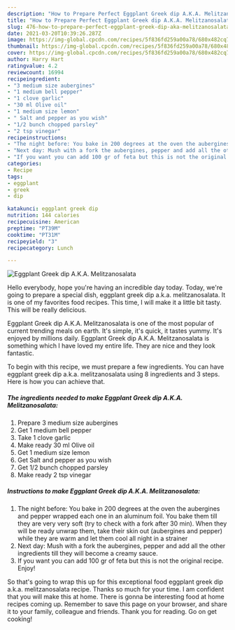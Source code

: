 ```yaml
---
description: "How to Prepare Perfect Eggplant Greek dip A.K.A. Melitzanosalata"
title: "How to Prepare Perfect Eggplant Greek dip A.K.A. Melitzanosalata"
slug: 476-how-to-prepare-perfect-eggplant-greek-dip-aka-melitzanosalata
date: 2021-03-20T10:39:26.287Z
image: https://img-global.cpcdn.com/recipes/5f836fd259a00a78/680x482cq70/eggplant-greek-dip-aka-melitzanosalata-recipe-main-photo.jpg
thumbnail: https://img-global.cpcdn.com/recipes/5f836fd259a00a78/680x482cq70/eggplant-greek-dip-aka-melitzanosalata-recipe-main-photo.jpg
cover: https://img-global.cpcdn.com/recipes/5f836fd259a00a78/680x482cq70/eggplant-greek-dip-aka-melitzanosalata-recipe-main-photo.jpg
author: Harry Hart
ratingvalue: 4.2
reviewcount: 16994
recipeingredient:
- "3 medium size aubergines"
- "1 medium bell pepper"
- "1 clove garlic"
- "30 ml Olive oil"
- "1 medium size lemon"
- " Salt and pepper as you wish"
- "1/2 bunch chopped parsley"
- "2 tsp vinegar"
recipeinstructions:
- "The night before: You bake in 200 degrees at the oven the aubergines and pepper wrapped each one in an aluminum foil. You bake them till they are very very soft (try to check with a fork after 30 min). When they will be ready unwrap them, take their skin out (aubergines and pepper) while they are warm and let them cool all night in a strainer"
- "Next day: Mush with a fork the aubergines, pepper and add all the other ingredients till they will become a creamy sauce."
- "If you want you can add 100 gr of feta but this is not the original recipe. Enjoy!"
categories:
- Recipe
tags:
- eggplant
- greek
- dip

katakunci: eggplant greek dip 
nutrition: 144 calories
recipecuisine: American
preptime: "PT39M"
cooktime: "PT31M"
recipeyield: "3"
recipecategory: Lunch

---
```



![Eggplant Greek dip A.K.A. Melitzanosalata](https://img-global.cpcdn.com/recipes/5f836fd259a00a78/680x482cq70/eggplant-greek-dip-aka-melitzanosalata-recipe-main-photo.jpg)

Hello everybody, hope you're having an incredible day today. Today, we're going to prepare a special dish, eggplant greek dip a.k.a. melitzanosalata. It is one of my favorites food recipes. This time, I will make it a little bit tasty. This will be really delicious.

Eggplant Greek dip A.K.A. Melitzanosalata is one of the most popular of current trending meals on earth. It's simple, it's quick, it tastes yummy. It's enjoyed by millions daily. Eggplant Greek dip A.K.A. Melitzanosalata is something which I have loved my entire life. They are nice and they look fantastic.




To begin with this recipe, we must prepare a few ingredients. You can have eggplant greek dip a.k.a. melitzanosalata using 8 ingredients and 3 steps. Here is how you can achieve that.

<!--inarticleads1-->

##### The ingredients needed to make Eggplant Greek dip A.K.A. Melitzanosalata:

1. Prepare 3 medium size aubergines
1. Get 1 medium bell pepper
1. Take 1 clove garlic
1. Make ready 30 ml Olive oil
1. Get 1 medium size lemon
1. Get  Salt and pepper as you wish
1. Get 1/2 bunch chopped parsley
1. Make ready 2 tsp vinegar




<!--inarticleads2-->

##### Instructions to make Eggplant Greek dip A.K.A. Melitzanosalata:

1. The night before: You bake in 200 degrees at the oven the aubergines and pepper wrapped each one in an aluminum foil. You bake them till they are very very soft (try to check with a fork after 30 min). When they will be ready unwrap them, take their skin out (aubergines and pepper) while they are warm and let them cool all night in a strainer
1. Next day: Mush with a fork the aubergines, pepper and add all the other ingredients till they will become a creamy sauce.
1. If you want you can add 100 gr of feta but this is not the original recipe. Enjoy!




So that's going to wrap this up for this exceptional food eggplant greek dip a.k.a. melitzanosalata recipe. Thanks so much for your time. I am confident that you will make this at home. There is gonna be interesting food at home recipes coming up. Remember to save this page on your browser, and share it to your family, colleague and friends. Thank you for reading. Go on get cooking!
